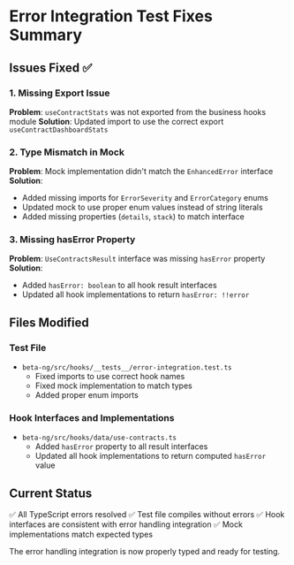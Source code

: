 # Error Integration Test Fixes Summary

## Issues Fixed ✅

### 1. Missing Export Issue
**Problem**: `useContractStats` was not exported from the business hooks module
**Solution**: Updated import to use the correct export `useContractDashboardStats`

### 2. Type Mismatch in Mock
**Problem**: Mock implementation didn't match the `EnhancedError` interface
**Solution**: 
- Added missing imports for `ErrorSeverity` and `ErrorCategory` enums
- Updated mock to use proper enum values instead of string literals
- Added missing properties (`details`, `stack`) to match interface

### 3. Missing hasError Property
**Problem**: `UseContractsResult` interface was missing `hasError` property
**Solution**: 
- Added `hasError: boolean` to all hook result interfaces
- Updated all hook implementations to return `hasError: !!error`

## Files Modified

### Test File
- `beta-ng/src/hooks/__tests__/error-integration.test.ts`
  - Fixed imports to use correct hook names
  - Fixed mock implementation to match types
  - Added proper enum imports

### Hook Interfaces and Implementations
- `beta-ng/src/hooks/data/use-contracts.ts`
  - Added `hasError` property to all result interfaces
  - Updated all hook implementations to return computed `hasError` value

## Current Status

✅ All TypeScript errors resolved
✅ Test file compiles without errors
✅ Hook interfaces are consistent with error handling integration
✅ Mock implementations match expected types

The error handling integration is now properly typed and ready for testing.